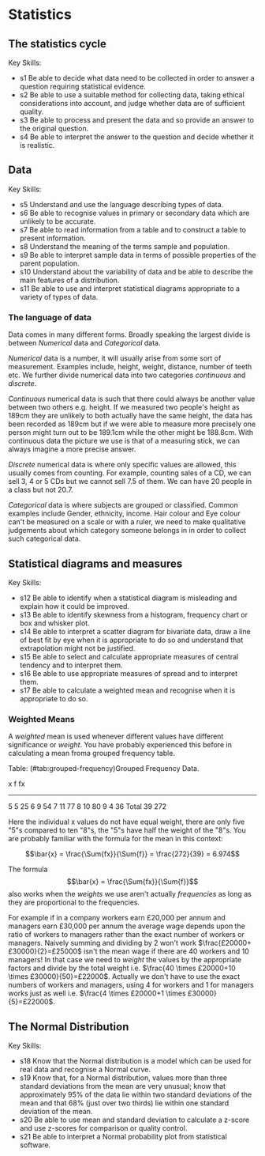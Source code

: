 # Statistics

## The statistics cycle

Key Skills:

- s1 Be able to decide what data need to be collected in order to answer a question requiring statistical evidence.
- s2 Be able to use a suitable method for collecting data, taking ethical considerations into account, and judge whether data are of sufficient quality.
- s3 Be able to process and present the data and so provide an answer to the original question.
- s4 Be able to interpret the answer to the question and decide whether it is realistic.

## Data

Key Skills:

- s5 Understand and use the language describing types of data.
- s6 Be able to recognise values in primary or secondary data which are unlikely to be accurate.
- s7 Be able to read information from a table and to construct a table to present information.
- s8 Understand the meaning of the terms sample and population.
- s9 Be able to interpret sample data in terms of possible properties of the parent population.
- s10 Understand about the variability of data and be able to describe the main features of a distribution.
- s11 Be able to use and interpret statistical diagrams appropriate to a variety of types of data.


### The language of data

Data comes in many different forms. Broadly speaking the largest divide is between *Numerical* data and *Categorical* data. 

*Numerical* data is a number, it will usually arise from some sort of measurement. Examples include, height, weight, distance, number of teeth etc. We further divide numerical data into two categories *continuous* and *discrete*. 

*Continuous* numerical data is such that there could always be another value between two others e.g. height. If we measured two people's height as 189cm they are unlikely to both actually have the same height, the data has been recorded as 189cm but if we were able to measure more precisely one person might turn out to be 189.1cm while the other might be 188.8cm. With continuous data the picture we use is that of a measuring stick, we can always imagine a more precise answer.

*Discrete* numerical data is where only specific values are allowed, this usually comes from counting. For example, counting sales of a CD, we can sell 3, 4 or 5 CDs but we cannot sell 7.5 of them. We can have 20 people in a class but not 20.7.

*Categorical* data is where subjects are grouped or classified. Common examples include Gender, ethnicity, income. Hair colour and Eye colour can't be measured on a scale or with a ruler, we need to make qualitative judgements about which category someone belongs in in order to collect such categorical data.

## Statistical diagrams and measures

Key Skills:

- s12 Be able to identify when a statistical diagram is misleading and explain how it could be improved.
- s13 Be able to identify skewness from a histogram, frequency chart or box and whisker plot.
- s14 Be able to interpret a scatter diagram for bivariate data, draw a line of best fit by eye when it is appropriate to do so and understand that extrapolation might not be justified.
- s15 Be able to select and calculate appropriate measures of central tendency and to interpret them.
- s16 Be able to use appropriate measures of spread and to interpret them.
- s17 Be able to calculate a weighted mean and recognise when it is appropriate to do so.

### Weighted Means

A *weighted* mean is used whenever different values have different significance or *weight*. You have probably experienced this before in calculating a mean froma grouped frequency table.


Table: (\#tab:grouped-frequency)Grouped Frequency Data.

x         f    fx
------  ---  ----
5         5    25
6         9    54
7        11    77
8        10    80
9         4    36
Total    39   272

Here the individual x values do not have equal weight, there are only five "5"s compared to ten "8"s, the "5"s have half the weight of the "8"s. You are probably familiar with the formula for the mean in this context:

$$\bar{x} = \frac{\Sum{fx}}{\Sum{f}} = \frac{272}{39} = 6.974$$

The formula 
$$\bar{x} = \frac{\Sum{fx}}{\Sum{f}}$$
also works when the *weights* we use aren't actually *frequencies* as long as they are proportional to the frequencies.

For example if in a company workers earn £20,000 per annum and managers earn £30,000 per annum the average wage depends upon the ratio of workers to managers rather than the exact number of workers or managers. Naively summing and dividing by 2 won't work $\frac{£20000+£30000}{2}=£25000$ isn't the mean wage if there are 40 workers and 10 managers! In that case we need to *weight* the values by the appropriate factors and divide by the total weight i.e. $\frac{40 \times £20000+10 \times £30000}{50}=£22000$. Actually we don't have to use the exact numbers of workers and managers, using 4 for workers and 1 for managers works just as well i.e. $\frac{4 \times £20000+1 \times £30000}{5}=£22000$.

## The Normal Distribution

Key Skills:

- s18 Know that the Normal distribution is a model which can be used for real data and recognise a Normal curve.
- s19 Know that, for a Normal distribution, values more than three standard deviations from the mean are very unusual; know that approximately 95% of the data lie within two standard deviations of the mean and that 68% (just over two thirds) lie within one standard deviation of the mean.
- s20 Be able to use mean and standard deviation to calculate a z-score and use z-scores for comparison or quality control.
- s21 Be able to interpret a Normal probability plot from statistical software.
